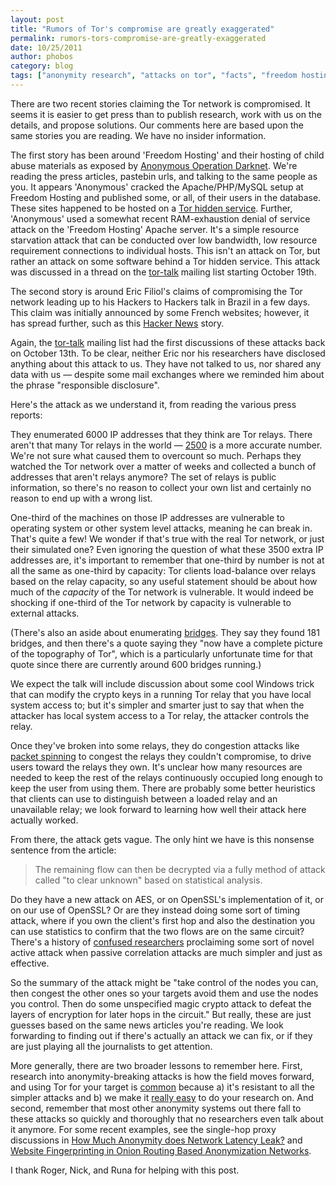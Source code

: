 ```yaml
---
layout: post
title: "Rumors of Tor's compromise are greatly exaggerated"
permalink: rumors-tors-compromise-are-greatly-exaggerated
date: 10/25/2011
author: phobos
category: blog
tags: ["anonymity research", "attacks on tor", "facts", "freedom hosting", "hidden services", "research", "tor compromise", "winning the attention economy"]
---
```


There are two recent stories claiming the Tor network is compromised. It seems it is easier to get press than to publish research, work with us on the details, and propose solutions. Our comments here are based upon the same stories you are reading. We have no insider information.

The first story has been around 'Freedom Hosting' and their hosting of child abuse materials as exposed by [Anonymous Operation Darknet](http://arstechnica.com/business/news/2011/10/anonymous-takes-down-darknet-child-porn-site-on-tor-network.ars). We're reading the press articles, pastebin urls, and talking to the same people as you. It appears 'Anonymous' cracked the Apache/PHP/MySQL setup at Freedom Hosting and published some, or all, of their users in the database. These sites happened to be hosted on a [Tor hidden service](https://www.torproject.org/docs/hidden-services.html.en). Further, 'Anonymous' used a somewhat recent RAM-exhaustion denial of service attack on the 'Freedom Hosting' Apache server. It's a simple resource starvation attack that can be conducted over low bandwidth, low resource requirement connections to individual hosts. This isn't an attack on Tor, but rather an attack on some software behind a Tor hidden service. This attack was discussed in a thread on the [tor-talk](https://lists.torproject.org/pipermail/tor-talk/2011-October/021822.html) mailing list starting October 19th.

The second story is around Eric Filiol's claims of compromising the Tor network leading up to his Hackers to Hackers talk in Brazil in a few days. This claim was initially announced by some French websites; however, it has spread further, such as this [Hacker News](http://thehackernews.com/2011/10/tor-anonymizing-network-compromised-by.html) story.

Again, the [tor-talk](https://lists.torproject.org/pipermail/tor-talk/2011-October/021722.html) mailing list had the first discussions of these attacks back on October 13th. To be clear, neither Eric nor his researchers have disclosed anything about this attack to us. They have not talked to us, nor shared any data with us — despite some mail exchanges where we reminded him about the phrase "responsible disclosure".

Here's the attack as we understand it, from reading the various press reports:

They enumerated 6000 IP addresses that they think are Tor relays. There aren't that many Tor relays in the world — [2500](https://metrics.torproject.org/network.html) is a more accurate number. We're not sure what caused them to overcount so much. Perhaps they watched the Tor network over a matter of weeks and collected a bunch of addresses that aren't relays anymore? The set of relays is public information, so there's no reason to collect your own list and certainly no reason to end up with a wrong list.

One-third of the machines on those IP addresses are vulnerable to operating system or other system level attacks, meaning he can break in. That's quite a few! We wonder if that's true with the real Tor network, or just their simulated one? Even ignoring the question of what these 3500 extra IP addresses are, it's important to remember that one-third by number is not at all the same as one-third by capacity: Tor clients load-balance over relays based on the relay capacity, so any useful statement should be about how much of the _capacity_ of the Tor network is vulnerable. It would indeed be shocking if one-third of the Tor network by capacity is vulnerable to external attacks.

(There's also an aside about enumerating [bridges](https://www.torproject.org/docs/bridges). They say they found 181 bridges, and then there's a quote saying they "now have a complete picture of the topography of Tor", which is a particularly unfortunate time for that quote since there are currently around 600 bridges running.)

We expect the talk will include discussion about some cool Windows trick that can modify the crypto keys in a running Tor relay that you have local system access to; but it's simpler and smarter just to say that when the attacker has local system access to a Tor relay, the attacker controls the relay.

Once they've broken into some relays, they do congestion attacks like [packet spinning](http://freehaven.net/anonbib/#torspinISC08) to congest the relays they couldn't compromise, to drive users toward the relays they own. It's unclear how many resources are needed to keep the rest of the relays continuously occupied long enough to keep the user from using them. There are probably some better heuristics that clients can use to distinguish between a loaded relay and an unavailable relay; we look forward to learning how well their attack here actually worked.

From there, the attack gets vague. The only hint we have is this nonsense sentence from the article:

> The remaining flow can then be decrypted via a fully method of attack called "to clear unknown" based on statistical analysis.

Do they have a new attack on AES, or on OpenSSL's implementation of it, or on our use of OpenSSL? Or are they instead doing some sort of timing attack, where if you own the client's first hop and also the destination you can use statistics to confirm that the two flows are on the same circuit? There's a history of [confused researchers](https://blog.torproject.org/blog/one-cell-enough) proclaiming some sort of novel active attack when passive correlation attacks are much simpler and just as effective.

So the summary of the attack might be "take control of the nodes you can, then congest the other ones so your targets avoid them and use the nodes you control. Then do some unspecified magic crypto attack to defeat the layers of encryption for later hops in the circuit." But really, these are just guesses based on the same news articles you're reading. We look forwarding to finding out if there's actually an attack we can fix, or if they are just playing all the journalists to get attention.

More generally, there are two broader lessons to remember here. First, research into anonymity-breaking attacks is how the field moves forward, and using Tor for your target is [common](http://freehaven.net/anonbib/) because a) it's resistant to all the simpler attacks and b) we make it [really easy](https://www.torproject.org/getinvolved/research.html.en) to do your research on. And second, remember that most other anonymity systems out there fall to these attacks so quickly and thoroughly that no researchers even talk about it anymore. For some recent examples, see the single-hop proxy discussions in [How Much Anonymity does Network Latency Leak?](http://freehaven.net/anonbib/#tissec-latency-leak) and [Website Fingerprinting in Onion Routing Based Anonymization Networks](http://freehaven.net/anonbib/#wpes11-panchenko).

I thank Roger, Nick, and Runa for helping with this post.

